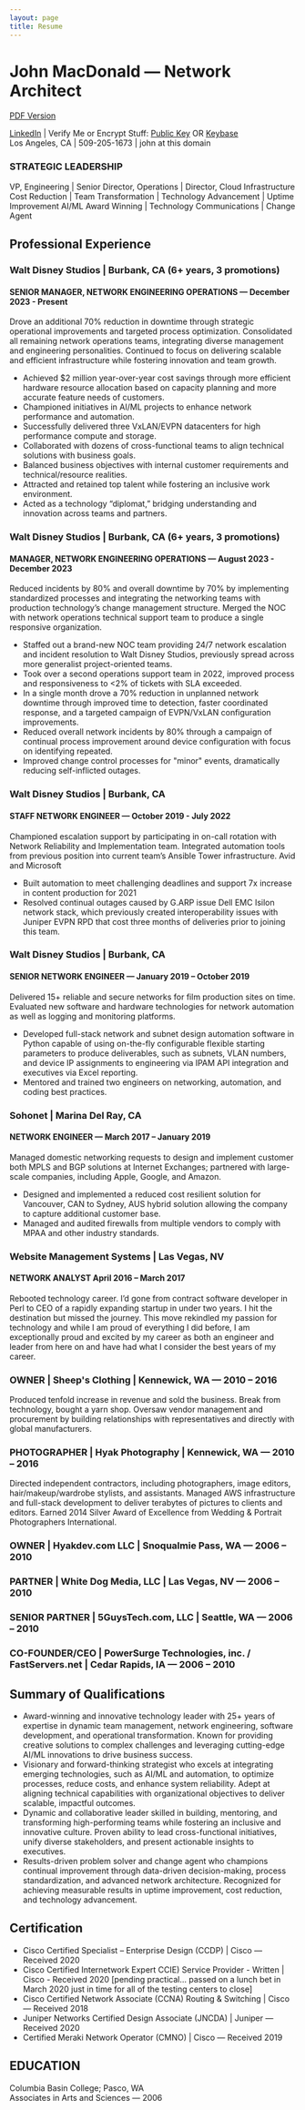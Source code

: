 ```yaml
---
layout: page
title: Resume
---
```


# John MacDonald — Network Architect

[PDF Version](/assets/files/john-macdonald-resume.pdf)

[LinkedIn](http://www.linkedin.com/in/jmacego "Connecting Professionals") \| Verify Me or Encrypt Stuff: [Public Key](/pubkey "GPG Public Key") OR [Keybase](https://keybase.io/jmacego "Secure Communications Platform")  
Los Angeles, CA  \|  509-205-1673  \|  john at this domain

### STRATEGIC LEADERSHIP
VP, Engineering \| Senior Director, Operations \| Director, Cloud Infrastructure
Cost Reduction \| Team Transformation \| Technology Advancement \| Uptime Improvement
AI/ML Award Winning \| Technology Communications \| Change Agent

## Professional Experience
### Walt Disney Studios \| Burbank, CA (6+ years, 3 promotions)
#### SENIOR MANAGER, NETWORK ENGINEERING OPERATIONS — December 2023 - Present
Drove an additional 70% reduction in downtime through strategic operational improvements and targeted process optimization. Consolidated all remaining network operations teams, integrating diverse management and engineering personalities. Continued to focus on delivering scalable and efficient infrastructure while fostering innovation and team growth.
* Achieved $2 million year-over-year cost savings through more efficient hardware resource allocation based on capacity planning and more accurate feature needs of customers.
* Championed initiatives in AI/ML projects to enhance network performance and automation.
* Successfully delivered three VxLAN/EVPN datacenters for high performance compute and storage.
* Collaborated with dozens of cross-functional teams to align technical solutions with business goals.
* Balanced business objectives with internal customer requirements and technical/resource realities.
* Attracted and retained top talent while fostering an inclusive work environment.
* Acted as a technology “diplomat,” bridging understanding and innovation across teams and partners.

### Walt Disney Studios \| Burbank, CA (6+ years, 3 promotions)
#### MANAGER, NETWORK ENGINEERING OPERATIONS — August 2023 - December 2023
Reduced incidents by 80% and overall downtime by 70% by implementing standardized processes and integrating the networking teams with production technology’s change management structure. Merged the NOC with network operations technical support team to produce a single responsive organization. 
* Staffed out a brand-new NOC team providing 24/7 network escalation and incident resolution to Walt Disney Studios, previously spread across more generalist project-oriented teams.
* Took over a second operations support team in 2022, improved process and responsiveness to <2% of tickets with SLA exceeded.
* In a single month drove a 70% reduction in unplanned network downtime through improved time to detection, faster coordinated response, and a targeted campaign of EVPN/VxLAN configuration improvements.
* Reduced overall network incidents by 80% through a campaign of continual process improvement around device configuration with focus on identifying repeated.
* Improved change control processes for "minor" events, dramatically reducing self-inflicted outages.


### Walt Disney Studios \| Burbank, CA
#### STAFF NETWORK ENGINEER	— October 2019 - July 2022
Championed escalation support by participating in on-call rotation with Network Reliability and Implementation team. Integrated automation tools from previous position into current team’s Ansible Tower infrastructure.
Avid and Microsoft
* Built automation to meet challenging deadlines and support 7x increase in content production for 2021
* Resolved continual outages caused by G.ARP issue Dell EMC Isilon network stack, which previously created interoperability issues with Juniper EVPN RPD that cost three months of deliveries prior to joining this team.

### Walt Disney Studios \| Burbank, CA
#### SENIOR NETWORK ENGINEER — January 2019 – October 2019
Delivered 15+ reliable and secure networks for film production sites on time. Evaluated new software and hardware technologies for network automation as well as logging and monitoring platforms.
* Developed full-stack network and subnet design automation software in Python capable of using on-the-fly configurable flexible starting parameters to produce deliverables, such as subnets, VLAN numbers, and device IP assignments to engineering via IPAM API integration and executives via Excel reporting.
* Mentored and trained two engineers on networking, automation, and coding best practices.

### Sohonet \| Marina Del Ray, CA
#### NETWORK ENGINEER — March 2017 – January 2019
Managed domestic networking requests to design and implement customer both MPLS and BGP solutions at Internet Exchanges; partnered with large-scale companies, including Apple, Google, and Amazon.
* Designed and implemented a reduced cost resilient solution for Vancouver, CAN to Sydney, AUS hybrid solution allowing the company to capture additional customer base.
* Managed and audited firewalls from multiple vendors to comply with MPAA and other industry standards.

### Website Management Systems \| Las Vegas, NV
#### NETWORK ANALYST	April 2016 – March 2017
Rebooted technology career. I’d gone from contract software developer in Perl to CEO of a rapidly expanding startup in under two years. I hit the destination but missed the journey. This move rekindled my passion for technology and while I am proud of everything I did before, I am exceptionally proud and excited by my career as both an engineer and leader from here on and have had what I consider the best years of my career.

### OWNER \| Sheep's Clothing \| Kennewick, WA — 2010 –  2016
Produced tenfold increase in revenue and sold the business. Break from technology, bought a yarn shop. Oversaw vendor management and procurement by building relationships with representatives and directly with global manufacturers.

### PHOTOGRAPHER \| Hyak Photography \| Kennewick, WA — 2010 – 2016
Directed independent contractors, including photographers, image editors, hair/makeup/wardrobe stylists, and assistants. Managed AWS infrastructure and full-stack development to deliver terabytes of pictures to clients and editors. Earned 2014 Silver Award of Excellence from Wedding & Portrait Photographers International.

### OWNER \| Hyakdev.com LLC \| Snoqualmie Pass, WA — 2006 – 2010
### PARTNER \| White Dog Media, LLC \| Las Vegas, NV — 2006 – 2010
### SENIOR PARTNER \| 5GuysTech.com, LLC \| Seattle, WA — 2006 – 2010
### CO-FOUNDER/CEO \| PowerSurge Technologies, inc. / FastServers.net \| Cedar Rapids, IA — 2006 – 2010

## Summary of Qualifications
* Award-winning and innovative technology leader with 25+ years of expertise in dynamic team management, network engineering, software development, and operational transformation. Known for providing creative solutions to complex challenges and leveraging cutting-edge AI/ML innovations to drive business success.
* Visionary and forward-thinking strategist who excels at integrating emerging technologies, such as AI/ML and automation, to optimize processes, reduce costs, and enhance system reliability. Adept at aligning technical capabilities with organizational objectives to deliver scalable, impactful outcomes.
* Dynamic and collaborative leader skilled in building, mentoring, and transforming high-performing teams while fostering an inclusive and innovative culture. Proven ability to lead cross-functional initiatives, unify diverse stakeholders, and present actionable insights to executives.
* Results-driven problem solver and change agent who champions continual improvement through data-driven decision-making, process standardization, and advanced network architecture. Recognized for achieving measurable results in uptime improvement, cost reduction, and technology advancement.

## Certification
* Cisco Certified Specialist – Enterprise Design (CCDP) \| Cisco — Received 2020
* Cisco Certified Internetwork Expert CCIE) Service Provider - Written \| Cisco - Received 2020 [pending practical... passed on a lunch bet in March 2020 just in time for all of the testing centers to close]
* Cisco Certified Network Associate (CCNA) Routing & Switching \| Cisco — Received 2018
* Juniper Networks Certified Design Associate (JNCDA) \| Juniper — Received 2020
* Certified Meraki Network Operator (CMNO) \| Cisco — Received 2019 

## EDUCATION
Columbia Basin College; Pasco, WA   
Associates in Arts and Sciences — 2006
